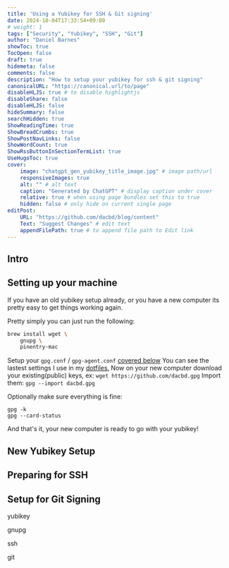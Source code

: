 ```yaml
---
title: 'Using a Yubikey for SSH & Git signing'
date: 2024-10-04T17:33:54+09:00
# weight: 1
tags: ["Security", "Yubikey", "SSH", "Git"]
author: "Daniel Barnes"
showToc: true
TocOpen: false
draft: true
hidemeta: false
comments: false
description: "How to setup your yubikey for ssh & git signing"
canonicalURL: "https://canonical.url/to/page"
disableHLJS: true # to disable highlightjs
disableShare: false
disableHLJS: false
hideSummary: false
searchHidden: true
ShowReadingTime: true
ShowBreadCrumbs: true
ShowPostNavLinks: false
ShowWordCount: true
ShowRssButtonInSectionTermList: true
UseHugoToc: true
cover:
    image: "chatgpt_gen_yubikey_title_image.jpg" # image path/url
    responsiveImages: true
    alt: "" # alt text
    caption: "Generated by ChatGPT" # display caption under cover
    relative: true # when using page bundles set this to true
    hidden: false # only hide on current single page
editPost:
    URL: "https://github.com/dacbd/blog/content"
    Text: "Suggest Changes" # edit text
    appendFilePath: true # to append file path to Edit link
---
```



## Intro

## Setting up your machine

If you have an old yubikey setup already, or you have a new computer its pretty easy to get things working again.

Pretty simply you can just run the following:
```bash
brew install wget \
    gnupg \
    pinentry-mac
```

Setup your `gpg.conf` / `gpg-agent.conf` [covered below]()
You can see the lastest settings I use in my [dotfiles.](https://github.com/dacbd/dotfiles/tree/main/.gnupg)
Now on your new computer download your existing(public) keys, ex: `wget https://github.com/dacbd.gpg`
Import them: `gpg --import dacbd.gpg`

Optionally make sure everything is fine:
```
gpg -k
gpg --card-status
```

And that's it, your new computer is ready to go with your yubikey!

## New Yubikey Setup

## Preparing for SSH

## Setup for Git Signing


yubikey

gnupg

ssh

git
